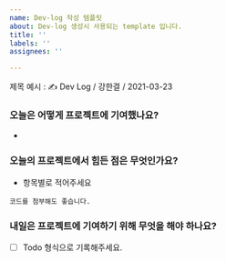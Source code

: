 ```yaml
---
name: Dev-log 작성 템플릿
about: Dev-log 생성시 사용되는 template 입니다.
title: ''
labels: ''
assignees: ''

---
```


제목 예시 : ✍️  Dev Log / 강한결 / 2021-03-23

### 오늘은 어떻게 프로젝트에 기여했나요?
-

### 오늘의 프로젝트에서 힘든 점은 무엇인가요?
- 항목별로 적어주세요

```
코드를 첨부해도 좋습니다.
```

### 내일은 프로젝트에 기여하기 위해 무엇을 해야 하나요?
- [ ] Todo 형식으로 기록해주세요.
